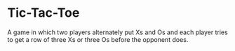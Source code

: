 # Tic-Tac-Toe
A game in which two players alternately put Xs and Os and each player tries to get a row of three Xs or three Os before the opponent does.
